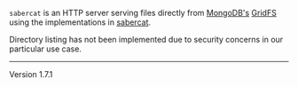 `sabercat` is an HTTP server serving files directly from [MongoDB's][1]
[GridFS][2] using the implementations in [sabercat][3].

Directory listing has not been implemented due to security
concerns in our particular use case.

[1]: http://www.mongodb.org/
[2]: http://www.mongodb.org/display/DOCS/GridFS
[3]: http://github.com/campact/sabercat
---
Version 1.7.1
